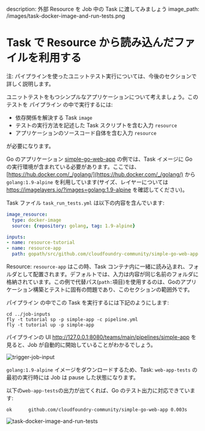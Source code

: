 description: 外部 Resource を Job 中の Task に渡してみましょう
image_path: /images/task-docker-image-and-run-tests.png

# Task で Resource から読み込んだファイルを利用する

注: パイプラインを使ったユニットテスト実行については、今後のセクションで詳しく説明します。

ユニットテストをもつシンプルなアプリケーションについて考えましょう。このテストを パイプライン の中で実行するには:

* 依存関係を解決する Task `image`
* テストの実行方法を記述した Task スクリプトを含む入力 `resource`
* アプリケーションのソースコード自体を含む入力 `resource`

が必要になります。

Go のアプリケーション [simple-go-web-app](https://github.com/cloudfoundry-community/simple-go-web-app) の例では、Task イメージに Go の実行環境が含まれている必要があります。ここでは、[https://hub.docker.com/_/golang/](https://hub.docker.com/_/golang/) から `golang:1.9-alpine` を利用しています(サイズ、レイヤーについては https://imagelayers.io/?images=golang:1.9-alpine を確認してください)。

Task ファイル `task_run_tests.yml` は以下の内容を含んでいます:

```yaml
image_resource:
  type: docker-image
  source: {repository: golang, tag: 1.9-alpine}

inputs:
- name: resource-tutorial
- name: resource-app
  path: gopath/src/github.com/cloudfoundry-community/simple-go-web-app
```

Resource: `resource-app` はこの時、Task コンテナ内に一緒に読み込まれ、フォルダとして配置されます。デフォルトでは、入力は内容が同じ名前のフォルダに格納されています。この例で代替パス(`path:`項目)を使用するのは、Goのアプリケーション構築とテストに固有の問題であり、このセクションの範囲外です。

パイプライン の中でこの Task を実行するには下記のようにします:

```
cd ../job-inputs
fly -t tutorial sp -p simple-app -c pipeline.yml
fly -t tutorial up -p simple-app
```

パイプラインの UI http://127.0.0.1:8080/teams/main/pipelines/simple-app を見ると、Job が自動的に開始していることがわかるでしょう。

![trigger-job-input](/images/trigger-job-input.png)

`golang:1.9-alpine` イメージをダウンロードするため、Task: `web-app-tests` の最初の実行時には Job は pause した状態になります。

以下の`web-app-tests`の出力が出てくれば、Go のテスト出力に対応できています:

```
ok  	github.com/cloudfoundry-community/simple-go-web-app	0.003s
```

![task-docker-image-and-run-tests](/images/task-docker-image-and-run-tests.png)
